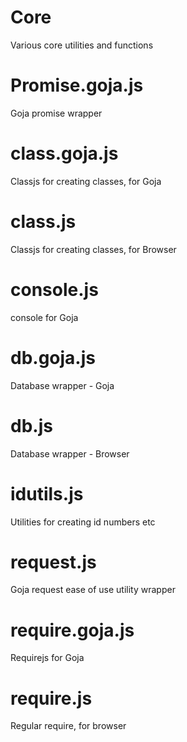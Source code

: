 # Core
Various core utilities and functions
# Promise.goja.js
Goja promise wrapper
# class.goja.js
Classjs for creating classes, for Goja
# class.js
Classjs for creating classes, for Browser
# console.js
console for Goja
# db.goja.js
Database wrapper - Goja
# db.js
Database wrapper - Browser
# idutils.js
Utilities for creating id numbers etc
# request.js
Goja request ease of use utility wrapper
# require.goja.js
Requirejs for Goja
# require.js
Regular require, for browser
